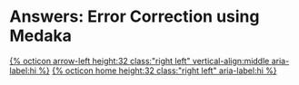 # Answers: Error Correction using Medaka 

[{% octicon arrow-left height:32 class:"right left" vertical-align:middle aria-label:hi %}](ECR_ME.md) [{% octicon home height:32 class:"right left" aria-label:hi %}](index.md)

